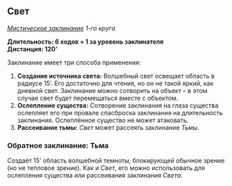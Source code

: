 ## Свет

*[Мистическое заклинание](../arcane.md) 1-го круга*

**Длительность: 6 ходов + 1 за уровень заклинателя**  
**Дистанция: 120’**

Заклинание имеет три способа применения:

1. **Создание источника света:** Волшебный свет освещает область в радиусе 15’. Его достаточно для чтения, но он не такой яркий, как дневной свет. Заклинание можно сотворить на объект – в этом случае свет будет перемещаться вместе с объектом.
2. **Ослепление существа:** Сотворение заклинания на глаза существа ослепляет его при провале спасброска заклинания на длительность заклинания. Ослеплённое существо не может атаковать.
3. **Рассеивание тьмы:** *Свет* может рассеять заклинание *Тьмы*.

### Обратное заклинание: Тьма

Создаёт 15’ область волшебной темноты, блокирующей обычное зрение (но не тепловое зрение). Как и *Свет*, его можно использовать для ослепления существа или рассеивания заклинания *Света*.